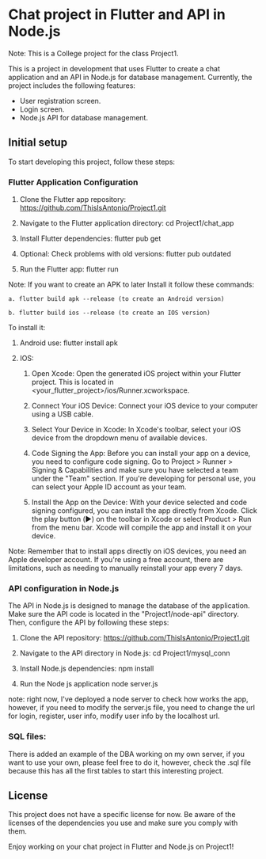 # Chat project in Flutter and API in Node.js
Note: This is a College project for the class Project1.

This is a project in development that uses Flutter to create a chat application and an API in Node.js for database management. Currently, the project includes the following features:

- User registration screen.
- Login screen.
- Node.js API for database management.

## Initial setup

To start developing this project, follow these steps:

### Flutter Application Configuration

1. Clone the Flutter app repository:
https://github.com/ThisIsAntonio/Project1.git

2. Navigate to the Flutter application directory:
cd Project1/chat_app

3. Install Flutter dependencies:
flutter pub get

4. Optional: Check problems with old versions:
flutter pub outdated

5. Run the Flutter app:
flutter run

Note:
If you want to create an APK to later Install it follow these commands:
  
    a. flutter build apk --release (to create an Android version)
  
    b. flutter build ios --release (to create an IOS version)

To install it:
    
  1. Android use:
      flutter install apk
  2. IOS:
      
        1. Open Xcode: Open the generated iOS project within your Flutter project. This is located in <your_flutter_project>/ios/Runner.xcworkspace.
      
        2. Connect Your iOS Device: Connect your iOS device to your computer using a USB cable.
      
        3. Select Your Device in Xcode: In Xcode's toolbar, select your iOS device from the dropdown menu of available devices.
      
        4. Code Signing the App: Before you can install your app on a device, you need to configure code signing. Go to Project > Runner > Signing & Capabilities and make sure you have selected a team under the "Team" section. 
          If you're developing for personal use, you can select your Apple ID account as your team.
      
        5. Install the App on the Device: With your device selected and code signing configured, you can install the app directly from Xcode. Click the play button (▶️) on the toolbar in Xcode or select Product > Run from the menu bar. 
          Xcode will compile the app and install it on your device.

  Note: Remember that to install apps directly on iOS devices, you need an Apple developer account. If you're using a free account, there are limitations, such as needing to manually reinstall your app every 7 days.

### API configuration in Node.js

The API in Node.js is designed to manage the database of the application. Make sure the API code is located in the "Project1/node-api" directory. Then, configure the API by following these steps:

1. Clone the API repository:
https://github.com/ThisIsAntonio/Project1.git

2. Navigate to the API directory in Node.js:
cd Project1/mysql_conn

3. Install Node.js dependencies:
npm install

4. Run the Node js application
node server.js

note: right now, I've deployed a node server to check how works the app, however, if you need to modify the server.js file, you need to change the url for login, register, user info, modify user info by the localhost url.

### SQL files:

There is added an example of the DBA working on my own server, if you want to use your own, please feel free to do it, however, check the .sql file because this has all the first tables to start this interesting project.


## License

This project does not have a specific license for now. Be aware of the licenses of the dependencies you use and make sure you comply with them.

Enjoy working on your chat project in Flutter and Node.js on Project1!


